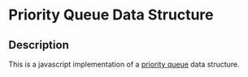 
# Priority Queue Data Structure

## Description

This is a javascript implementation of a
[priority queue](http://en.wikipedia.org/wiki/Priority_queue)
data structure.
